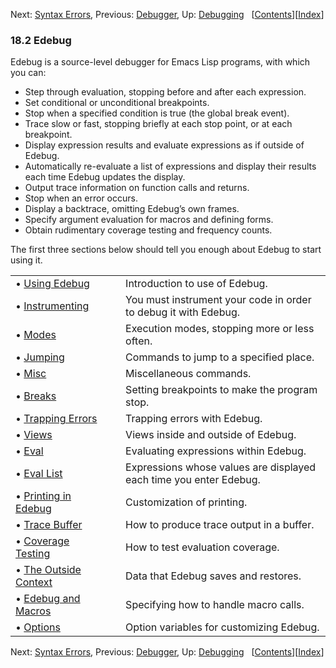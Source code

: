 

Next: [Syntax Errors](Syntax-Errors.html), Previous: [Debugger](Debugger.html), Up: [Debugging](Debugging.html)   \[[Contents](index.html#SEC_Contents "Table of contents")]\[[Index](Index.html "Index")]

### 18.2 Edebug

Edebug is a source-level debugger for Emacs Lisp programs, with which you can:

*   Step through evaluation, stopping before and after each expression.
*   Set conditional or unconditional breakpoints.
*   Stop when a specified condition is true (the global break event).
*   Trace slow or fast, stopping briefly at each stop point, or at each breakpoint.
*   Display expression results and evaluate expressions as if outside of Edebug.
*   Automatically re-evaluate a list of expressions and display their results each time Edebug updates the display.
*   Output trace information on function calls and returns.
*   Stop when an error occurs.
*   Display a backtrace, omitting Edebug’s own frames.
*   Specify argument evaluation for macros and defining forms.
*   Obtain rudimentary coverage testing and frequency counts.

The first three sections below should tell you enough about Edebug to start using it.

|                                                   |    |                                                                    |
| :------------------------------------------------ | -- | :----------------------------------------------------------------- |
| • [Using Edebug](Using-Edebug.html)               |    | Introduction to use of Edebug.                                     |
| • [Instrumenting](Instrumenting.html)             |    | You must instrument your code in order to debug it with Edebug.    |
| • [Modes](Edebug-Execution-Modes.html)            |    | Execution modes, stopping more or less often.                      |
| • [Jumping](Jumping.html)                         |    | Commands to jump to a specified place.                             |
| • [Misc](Edebug-Misc.html)                        |    | Miscellaneous commands.                                            |
| • [Breaks](Breaks.html)                           |    | Setting breakpoints to make the program stop.                      |
| • [Trapping Errors](Trapping-Errors.html)         |    | Trapping errors with Edebug.                                       |
| • [Views](Edebug-Views.html)                      |    | Views inside and outside of Edebug.                                |
| • [Eval](Edebug-Eval.html)                        |    | Evaluating expressions within Edebug.                              |
| • [Eval List](Eval-List.html)                     |    | Expressions whose values are displayed each time you enter Edebug. |
| • [Printing in Edebug](Printing-in-Edebug.html)   |    | Customization of printing.                                         |
| • [Trace Buffer](Trace-Buffer.html)               |    | How to produce trace output in a buffer.                           |
| • [Coverage Testing](Coverage-Testing.html)       |    | How to test evaluation coverage.                                   |
| • [The Outside Context](The-Outside-Context.html) |    | Data that Edebug saves and restores.                               |
| • [Edebug and Macros](Edebug-and-Macros.html)     |    | Specifying how to handle macro calls.                              |
| • [Options](Edebug-Options.html)                  |    | Option variables for customizing Edebug.                           |

Next: [Syntax Errors](Syntax-Errors.html), Previous: [Debugger](Debugger.html), Up: [Debugging](Debugging.html)   \[[Contents](index.html#SEC_Contents "Table of contents")]\[[Index](Index.html "Index")]
